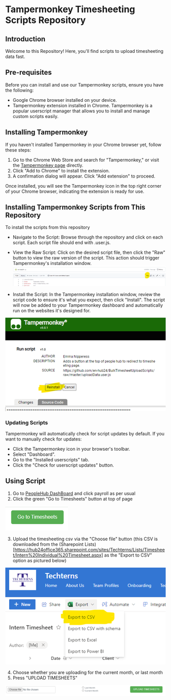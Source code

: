 # Tampermonkey Timesheeting Scripts Repository

## Introduction

Welcome to this Repository! Here, you'll find scripts to upload timesheeting data fast.

## Pre-requisites

Before you can install and use our Tampermonkey scripts, ensure you have the following:

- Google Chrome browser installed on your device.
- Tampermonkey extension installed in Chrome. Tampermonkey is a popular userscript manager that allows you to install and manage custom scripts easily.


## Installing Tampermonkey

If you haven't installed Tampermonkey in your Chrome browser yet, follow these steps:

1. Go to the Chrome Web Store and search for "Tampermonkey," or visit the [Tampermonkey page](https://chromewebstore.google.com/detail/tampermonkey/dhdgffkkebhmkfjojejmpbldmpobfkfo) directly.
2. Click "Add to Chrome" to install the extension.
3. A confirmation dialog will appear. Click "Add extension" to proceed.

Once installed, you will see the Tampermonkey icon in the top right corner of your Chrome browser, indicating the extension is ready for use.

## Installing Tampermonkey Scripts from This Repository

To install the scripts from this repository

- Navigate to the Script: Browse through the repository and click on each script. Each script file should end with .user.js.
- View the Raw Script: Click on the desired script file, then click the "Raw" button to view the raw version of the script. This action should trigger Tampermonkey's installation window.
![raw button](media/rawButton.png "Raw button")

- Install the Script: In the Tampermonkey installation window, review the script code to ensure it's what you expect, then click "Install". The script will now be added to your Tampermonkey dashboard and automatically run on the websites it's designed for.

![install button](media/installButton.png "Install button")

### Updating Scripts

Tampermonkey will automatically check for script updates by default. If you want to manually check for updates:

- Click the Tampermonkey icon in your browser's toolbar.
- Select "Dashboard".
- Go to the "Installed userscripts" tab.
- Click the "Check for userscript updates" button.

## Using Script

1. Go to [PeopleHub DashBoard](https://hub24.elmotalent.com.au/dashboard) and click payroll as per usual
2. Click the green "Go to Timesheets" button at top of page

![goto](media/gotoButton.png "Goto button")

3. Upload the timesheeting csv via the "Choose file" button (this CSV is downloaded from the (Sharepoint Lists)[https://hub24office365.sharepoint.com/sites/Techterns/Lists/Timesheet/Intern%20Individual%20Timesheet.aspx] as the "Export to CSV" option as pictured below)

![csv](media/csvToDownload.png "CSV button")

4. Choose whether you are uploading for the current month, or last month
5. Press "UPLOAD TIMESHEETS"

![upload](media/uploadFrame.png "upload")
